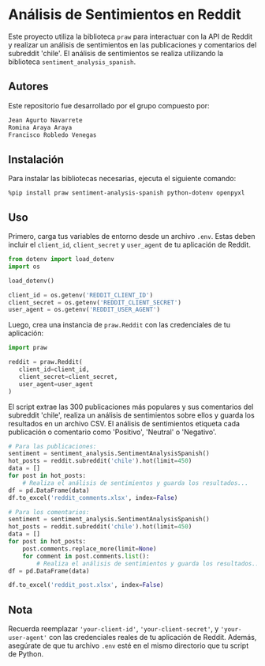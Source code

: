 # Análisis de Sentimientos en Reddit

Este proyecto utiliza la biblioteca `praw` para interactuar con la API de Reddit y realizar un análisis de sentimientos en las publicaciones y comentarios del subreddit 'chile'. El análisis de sentimientos se realiza utilizando la biblioteca `sentiment_analysis_spanish`.

## Autores

Este repositorio fue desarrollado por el grupo compuesto por:

```bash
Jean Agurto Navarrete
Romina Araya Araya
Francisco Robledo Venegas
```
## Instalación

Para instalar las bibliotecas necesarias, ejecuta el siguiente comando:

```shell
%pip install praw sentiment-analysis-spanish python-dotenv openpyxl
```

## Uso

Primero, carga tus variables de entorno desde un archivo `.env`. Estas deben incluir el `client_id`, `client_secret` y `user_agent` de tu aplicación de Reddit.

```python
from dotenv import load_dotenv
import os

load_dotenv()

client_id = os.getenv('REDDIT_CLIENT_ID')
client_secret = os.getenv('REDDIT_CLIENT_SECRET')
user_agent = os.getenv('REDDIT_USER_AGENT')
```

Luego, crea una instancia de `praw.Reddit` con las credenciales de tu aplicación:

```python
import praw

reddit = praw.Reddit(
   client_id=client_id,
   client_secret=client_secret,
   user_agent=user_agent
)
```

El script extrae las 300 publicaciones más populares y sus comentarios del subreddit 'chile', realiza un análisis de sentimientos sobre ellos y guarda los resultados en un archivo CSV. El análisis de sentimientos etiqueta cada publicación o comentario como 'Positivo', 'Neutral' o 'Negativo'.

```python
# Para las publicaciones:
sentiment = sentiment_analysis.SentimentAnalysisSpanish()
hot_posts = reddit.subreddit('chile').hot(limit=450)
data = []
for post in hot_posts:
    # Realiza el análisis de sentimientos y guarda los resultados...
df = pd.DataFrame(data)
df.to_excel('reddit_comments.xlsx', index=False)
```
```python
# Para los comentarios:
sentiment = sentiment_analysis.SentimentAnalysisSpanish()
hot_posts = reddit.subreddit('chile').hot(limit=450)
data = []
for post in hot_posts:
    post.comments.replace_more(limit=None)
    for comment in post.comments.list():
        # Realiza el análisis de sentimientos y guarda los resultados...
df = pd.DataFrame(data)

df.to_excel('reddit_post.xlsx', index=False)
```

## Nota

Recuerda reemplazar `'your-client-id'`, `'your-client-secret'`, y `'your-user-agent'` con las credenciales reales de tu aplicación de Reddit. Además, asegúrate de que tu archivo `.env` esté en el mismo directorio que tu script de Python.

